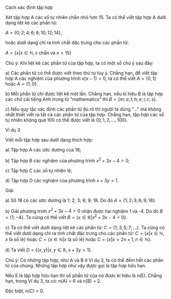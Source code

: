 Cách xác định tập hợp

Xét tập hợp A các số tự nhiên chẵn nhỏ hơn 15. Ta có thể viết tập hợp A dưới dạng liệt kê các phần tử:

$A = \{0; 2; 4; 6; 8; 10; 12; 14\}$,

hoặc dưới dạng chỉ ra tính chất đặc trưng cho các phần tử:

$A = \{x | x \in \mathbb{N}, x \text{ chẵn và } x < 15\}$

Chú ý: Khi liệt kê các phần tử của tập hợp, ta có một số chú ý sau đây:

a) Các phần tử có thể được viết theo thứ tự tùy ý. Chẳng hạn, để viết tập hợp A các nghiệm của phương trình $x(x - 1) = 0$, ta có thể viết $A = \{0, 1\}$ hoặc $A = \{1, 0\}$.

b) Mỗi phần tử chỉ được liệt kê một lần. Chẳng hạn, nếu kí hiệu B là tập hợp các chữ cái tiếng Anh trong từ "mathematics" thì $B = \{m; a; t; h; e; i; c; s\}$.

c) Nếu quy tắc xác định các phần tử đủ rõ thì người ta dùng "..." mà không nhất thiết viết ra tất cả các phần tử của tập hợp. Chẳng hạn, tập hợp các số tự nhiên không quá 100 có thể được viết là $\{0, 1, 2, ..., 100\}$.

Ví dụ 3

Viết mỗi tập hợp sau dưới dạng thích hợp:

a) Tập hợp A các ước dương của 18;

b) Tập hợp B các nghiệm của phương trình $x^2 + 3x - 4 = 0$;

c) Tập hợp C các số tự nhiên lẻ;

d) Tập hợp D các nghiệm của phương trình $x + 3y = 1$.

Giải

a) Số 18 có các ước dương là 1; 2; 3; 6; 9; 18. Do đó $A = \{1; 2; 3; 6; 9; 18\}$.

b) Giải phương trình $x^2 + 3x - 4 = 0$ nhận được hai nghiệm 1 và -4. Do đó $B = \{1; -4\}$. Ta cũng có thể viết $B = \{x \in \mathbb{R} | x^2 + 3x - 4 = 0\}$.

c) Ta có thể viết dưới dạng liệt kê các phần tử: $C = \{1; 3; 5; 7; ...\}$. Ta cũng có thể viết dưới dạng chỉ ra tính chất đặc trưng cho các phần tử: $C = \{x | x \in \mathbb{N}, x \text{ là số lẻ}\}$ hoặc $C = \{x \in \mathbb{N} | x \text{ là số lẻ}\}$ hoặc $C = \{x | x = 2n + 1, n \in \mathbb{N}\}$.

d) Ta viết $D = \{(x, y) | x, y \in \mathbb{R}, x + 3y = 1\}$.

Chú ý: Có những tập hợp, như A và B ở Ví dụ 3, ta có thể đếm hết các phần tử của chúng. Những tập hợp như vậy được gọi là tập hợp hữu hạn.

Nếu E là tập hợp hữu hạn thì số phần tử của nó được kí hiệu là n(E). Chẳng hạn, trong Ví dụ 3, ta có: n(A) = 6 và n(B) = 2.

Đặc biệt, n(C) = 0.